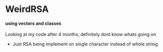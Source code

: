 # WeirdRSA
#### using vectors and classes
Looking at my code after 4 months, definitely dont know whats going on
- Just RSA being implement on single character instead of whole string
